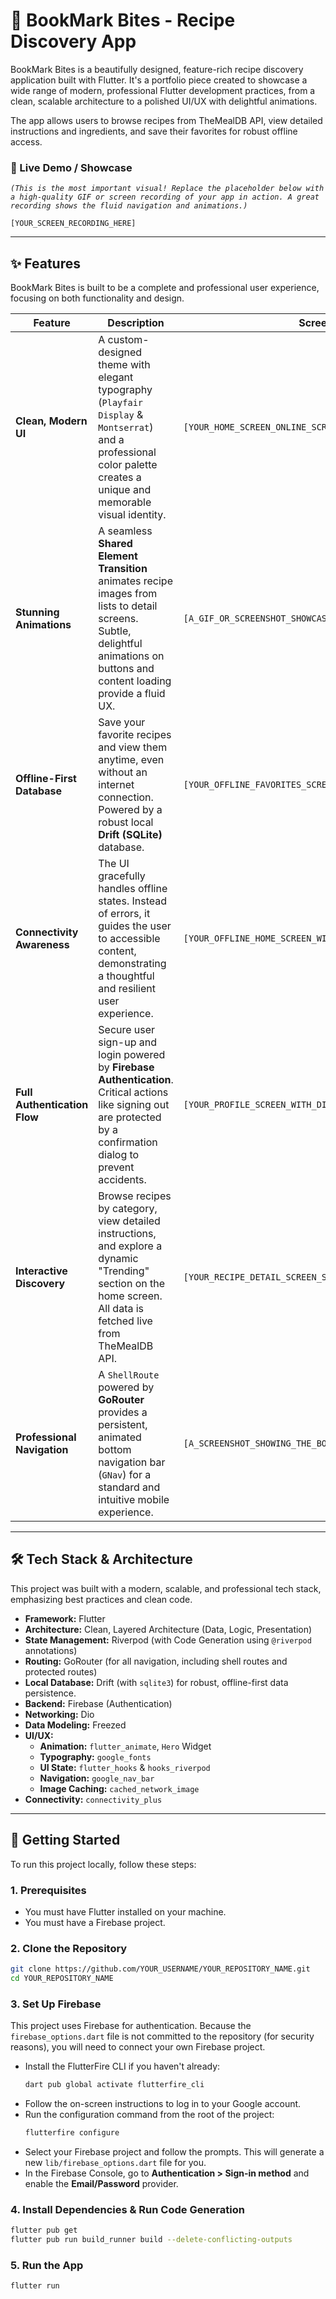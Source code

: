 # 📖 BookMark Bites - Recipe Discovery App

BookMark Bites is a beautifully designed, feature-rich recipe discovery application built with Flutter. It's a portfolio piece created to showcase a wide range of modern, professional Flutter development practices, from a clean, scalable architecture to a polished UI/UX with delightful animations.

The app allows users to browse recipes from TheMealDB API, view detailed instructions and ingredients, and save their favorites for robust offline access.

### 🎥 Live Demo / Showcase

*`(This is the most important visual! Replace the placeholder below with a high-quality GIF or screen recording of your app in action. A great recording shows the fluid navigation and animations.)`*

`[YOUR_SCREEN_RECORDING_HERE]`

---

## ✨ Features

BookMark Bites is built to be a complete and professional user experience, focusing on both functionality and design.

| Feature                        | Description                                                                                                                                                             | Screenshot                                                                                                     |
| ------------------------------ | ----------------------------------------------------------------------------------------------------------------------------------------------------------------------- | -------------------------------------------------------------------------------------------------------------- |
| **Clean, Modern UI**           | A custom-designed theme with elegant typography (`Playfair Display` & `Montserrat`) and a professional color palette creates a unique and memorable visual identity.          | `[YOUR_HOME_SCREEN_ONLINE_SCREENSHOT_HERE]`                                                                    |
| **Stunning Animations**        | A seamless **Shared Element Transition** animates recipe images from lists to detail screens. Subtle, delightful animations on buttons and content loading provide a fluid UX. | `[A_GIF_OR_SCREENSHOT_SHOWCASING_THE_HERO_ANIMATION_HERE]`                                                         |
| **Offline-First Database**     | Save your favorite recipes and view them anytime, even without an internet connection. Powered by a robust local **Drift (SQLite)** database.                               | `[YOUR_OFFLINE_FAVORITES_SCREEN_SCREENSHOT_HERE]`                                                                |
| **Connectivity Awareness**     | The UI gracefully handles offline states. Instead of errors, it guides the user to accessible content, demonstrating a thoughtful and resilient user experience.             | `[YOUR_OFFLINE_HOME_SCREEN_WIDGET_SCREENSHOT_HERE]`                                                              |
| **Full Authentication Flow**   | Secure user sign-up and login powered by **Firebase Authentication**. Critical actions like signing out are protected by a confirmation dialog to prevent accidents.         | `[YOUR_PROFILE_SCREEN_WITH_DIALOG_SCREENSHOT_HERE]`                                                              |
| **Interactive Discovery**      | Browse recipes by category, view detailed instructions, and explore a dynamic "Trending" section on the home screen. All data is fetched live from TheMealDB API.        | `[YOUR_RECIPE_DETAIL_SCREEN_SCREENSHOT_HERE]`                                                                    |
| **Professional Navigation**    | A `ShellRoute` powered by **GoRouter** provides a persistent, animated bottom navigation bar (`GNav`) for a standard and intuitive mobile experience.                          | `[A_SCREENSHOT_SHOWING_THE_BOTTOM_NAV_BAR_HERE]`                                                                 |

---

## 🛠️ Tech Stack & Architecture

This project was built with a modern, scalable, and professional tech stack, emphasizing best practices and clean code.

*   **Framework:** Flutter
*   **Architecture:** Clean, Layered Architecture (Data, Logic, Presentation)
*   **State Management:** Riverpod (with Code Generation using `@riverpod` annotations)
*   **Routing:** GoRouter (for all navigation, including shell routes and protected routes)
*   **Local Database:** Drift (with `sqlite3`) for robust, offline-first data persistence.
*   **Backend:** Firebase (Authentication)
*   **Networking:** Dio
*   **Data Modeling:** Freezed
*   **UI/UX:**
    *   **Animation:** `flutter_animate`, `Hero` Widget
    *   **Typography:** `google_fonts`
    *   **UI State:** `flutter_hooks` & `hooks_riverpod`
    *   **Navigation:** `google_nav_bar`
    *   **Image Caching:** `cached_network_image`
*   **Connectivity:** `connectivity_plus`

---

## 🚀 Getting Started

To run this project locally, follow these steps:

### 1. Prerequisites

*   You must have Flutter installed on your machine.
*   You must have a Firebase project.

### 2. Clone the Repository

```bash
git clone https://github.com/YOUR_USERNAME/YOUR_REPOSITORY_NAME.git
cd YOUR_REPOSITORY_NAME
```

### 3. Set Up Firebase

This project uses Firebase for authentication. Because the `firebase_options.dart` file is not committed to the repository (for security reasons), you will need to connect your own Firebase project.

*   Install the FlutterFire CLI if you haven't already:
    ```bash
    dart pub global activate flutterfire_cli
    ```
*   Follow the on-screen instructions to log in to your Google account.
*   Run the configuration command from the root of the project:
    ```bash
    flutterfire configure
    ```
*   Select your Firebase project and follow the prompts. This will generate a new `lib/firebase_options.dart` file for you.
*   In the Firebase Console, go to **Authentication > Sign-in method** and enable the **Email/Password** provider.

### 4. Install Dependencies & Run Code Generation

```bash
flutter pub get
flutter pub run build_runner build --delete-conflicting-outputs
```

### 5. Run the App

```bash
flutter run
```
